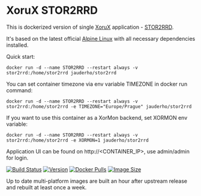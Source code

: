# XoruX STOR2RRD
This is dockerized version of single [XoruX](https://www.xorux.com) application - [STOR2RRD](https://www.stor2rrd.com).

It's based on the latest official [Alpine Linux](https://hub.docker.com/_/alpine) with all necessary dependencies installed.

Quick start:

    docker run -d --name STOR2RRD --restart always -v stor2rrd:/home/stor2rrd jauderho/stor2rrd

You can set container timezone via env variable TIMEZONE in docker run command:

    docker run -d --name STOR2RRD --restart always -v stor2rrd:/home/stor2rrd -e TIMEZONE="Europe/Prague" jauderho/stor2rrd

If you want to use this container as a XorMon backend, set XORMON env variable:

    docker run -d --name STOR2RRD --restart always -v stor2rrd:/home/stor2rrd -e XORMON=1 jauderho/stor2rrd

Application UI can be found on http://\<CONTAINER_IP\>, use admin/admin for login.

[![Build Status](https://github.com/jauderho/dockerfiles/workflows/stor2rrd/badge.svg)](https://github.com/jauderho/dockerfiles/actions)
[![Version](https://img.shields.io/docker/v/jauderho/stor2rrd/latest)](https://github.com/xorux/stor2rrd)
[![Docker Pulls](https://img.shields.io/docker/pulls/jauderho/stor2rrd)](https://hub.docker.com/r/jauderho/stor2rrd/)
[![Image Size](https://img.shields.io/docker/image-size/jauderho/stor2rrd/latest)](https://hub.docker.com/r/jauderho/stor2rrd/)

Up to date multi-platform images are built an hour after upstream release and rebuilt at least once a week.

